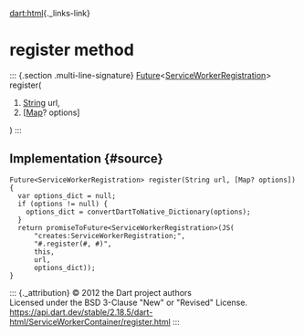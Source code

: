 [dart:html](../../dart-html/dart-html-library){._links-link}

register method
===============

::: {.section .multi-line-signature}
[Future](../../dart-async/future-class)\<[ServiceWorkerRegistration](../serviceworkerregistration-class)\>
register(

1.  [String](../../dart-core/string-class) url,
2.  \[[Map](../../dart-core/map-class)? options\]

)
:::

Implementation {#source}
--------------

``` {.language-dart data-language="dart"}
Future<ServiceWorkerRegistration> register(String url, [Map? options]) {
  var options_dict = null;
  if (options != null) {
    options_dict = convertDartToNative_Dictionary(options);
  }
  return promiseToFuture<ServiceWorkerRegistration>(JS(
      "creates:ServiceWorkerRegistration;",
      "#.register(#, #)",
      this,
      url,
      options_dict));
}
```

::: {._attribution}
© 2012 the Dart project authors\
Licensed under the BSD 3-Clause \"New\" or \"Revised\" License.\
<https://api.dart.dev/stable/2.18.5/dart-html/ServiceWorkerContainer/register.html>
:::
